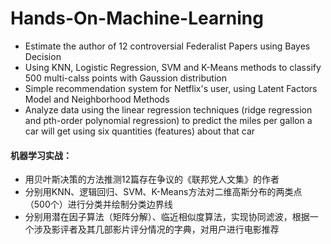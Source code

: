 # Hands-On-Machine-Learning

- Estimate the author of 12 controversial Federalist Papers using Bayes Decision
- Using KNN, Logistic Regression, SVM and K-Means methods to classify 500 multi-calss points with Gaussion distribution
- Simple recommendation system for Netflix's user, using Latent Factors Model and Neighborhood Methods
- Analyze data using the linear regression techniques (ridge regression and pth-order polynomial regression) to predict the miles per gallon a car will get using six quantities (features) about that car



#### 机器学习实战：

- 用贝叶斯决策的方法推测12篇存在争议的《联邦党人文集》的作者
- 分别用KNN、逻辑回归、SVM、K-Means方法对二维高斯分布的两类点（500个）进行分类并绘制分类边界线
- 分别用潜在因子算法（矩阵分解）、临近相似度算法，实现协同滤波，根据一个涉及影评者及其几部影片评分情况的字典，对用户进行电影推荐